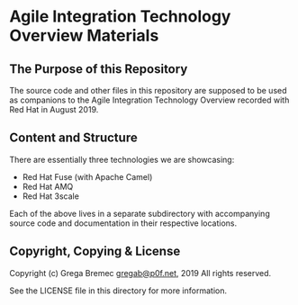 Agile Integration Technology Overview Materials
===============================================

The Purpose of this Repository
------------------------------

The source code and other files in this repository are supposed to be used as
companions to the Agile Integration Technology Overview recorded with Red Hat
in August 2019.

Content and Structure
---------------------

There are essentially three technologies we are showcasing:

 - Red Hat Fuse (with Apache Camel)
 - Red Hat AMQ
 - Red Hat 3scale

Each of the above lives in a separate subdirectory with accompanying source
code and documentation in their respective locations.

Copyright, Copying & License
----------------------------

Copyright (c) Grega Bremec <gregab@p0f.net>, 2019
All rights reserved.

See the LICENSE file in this directory for more information.


